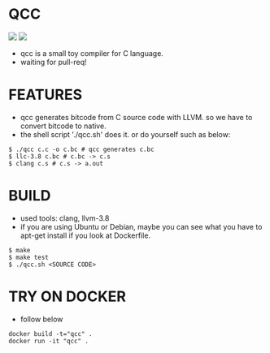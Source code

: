 # QCC

[![](https://img.shields.io/travis/maekawatoshiki/qcc.svg?style=flat-square)](https://travis-ci.org/maekawatoshiki/qcc)
[![](http://img.shields.io/badge/license-MIT-blue.svg?style=flat-square)](./LICENSE)

- qcc is a small toy compiler for C language.
- waiting for pull-req!


# FEATURES
- qcc generates bitcode from C source code with LLVM. so we have to convert bitcode to native.
- the shell script './qcc.sh' does it. or do yourself such as below:
```
$ ./qcc c.c -o c.bc # qcc generates c.bc
$ llc-3.8 c.bc # c.bc -> c.s
$ clang c.s # c.s -> a.out
```

# BUILD
- used tools: clang, llvm-3.8
- if you are using Ubuntu or Debian, maybe you can see what you have to apt-get install if you look at Dockerfile.
```
$ make
$ make test
$ ./qcc.sh <SOURCE CODE>
```

# TRY ON DOCKER
- follow below
```
docker build -t="qcc" .
docker run -it "qcc" .
```
